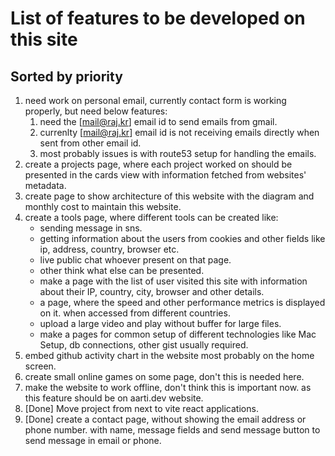 # List of features to be developed on this site

## Sorted by priority

1. need work on personal email, currently contact form is working properly, but need below features:
   1. need the [mail@raj.kr] email id to send emails from gmail.
   2. currenlty [mail@raj.kr] email id is not receiving emails directly when sent from other email id.
   3. most probably issues is with route53 setup for handling the emails.
2. create a projects page, where each project worked on should be presented in the cards view with information fetched from websites' metadata.
3. create page to show architecture of this website with the diagram and monthly cost to maintain this website.
4. create a tools page, where different tools can be created like:
   - sending message in sns.
   - getting information about the users from cookies and other fields like ip, address, country, browser etc.
   - live public chat whoever present on that page.
   - other think what else can be presented.
   - make a page with the list of user visited this site with information about their IP, country, city, browser and other details.
   - a page, where the speed and other performance metrics is displayed on it. when accessed from different countries.
   - upload a large video and play without buffer for large files.
   - make a pages for common setup of different technologies like Mac Setup, db connections, other gist usually required.
5. embed github activity chart in the website most probably on the home screen.
6. create small online games on some page, don't this is needed here.
7. make the website to work offline, don't think this is important now. as this feature should be on aarti.dev website.
8. [Done] Move project from next to vite react applications.
9. [Done] create a contact page, without showing the email address or phone number. with name, message fields and send message button to send message in email or phone.
